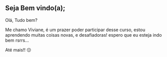 ## Seja Bem vindo(a);

Olá, Tudo bem?

Me chamo Viviane, é um prazer poder participar desse curso, estou aprendendo muitas coisas novas, e desafiadoras! espero que eu esteja indo bem  rsrrs...

Até mais!! :kissing:
